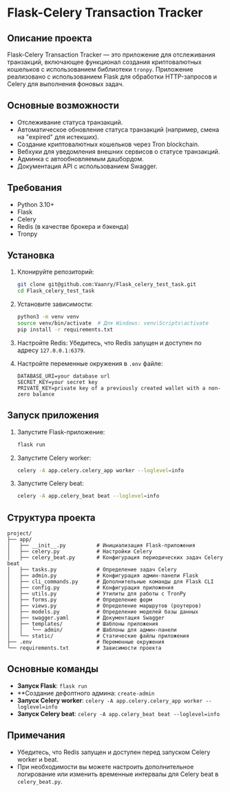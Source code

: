 # Flask-Celery Transaction Tracker

## Описание проекта

Flask-Celery Transaction Tracker — это приложение для отслеживания транзакций, включающее функционал создания криптовалютных кошельков с использованием библиотеки `tronpy`. Приложение реализовано с использованием Flask для обработки HTTP-запросов и Celery для выполнения фоновых задач.

## Основные возможности
- Отслеживание статуса транзакций.
- Автоматическое обновление статуса транзакций (например, смена на "expired" для истекших).
- Создание криптовалютных кошельков через Tron blockchain.
- Вебхуки для уведомления внешних сервисов о статусе транзакций.
- Админка с автообновляемым дашбордом.
- Документация API с использованием Swagger.

## Требования

- Python 3.10+
- Flask
- Celery
- Redis (в качестве брокера и бэкенда)
- Tronpy

## Установка

1. Клонируйте репозиторий:
    ```bash
    git clone git@github.com:Vaanry/Flask_celery_test_task.git
    cd Flask_celery_test_task
    ```

2. Установите зависимости:
    ```bash
    python3 -m venv venv
    source venv/bin/activate  # Для Windows: venv\Scripts\activate
    pip install -r requirements.txt
    ```

3. Настройте Redis:
    Убедитесь, что Redis запущен и доступен по адресу `127.0.0.1:6379`.

4. Настройте переменные окружения в `.env` файле:
    ```env
    DATABASE_URI=your database url
    SECRET_KEY=your secret key
    PRIVATE_KEY=private key of a previously created wallet with a non-zero balance
    ```

## Запуск приложения

1. Запустите Flask-приложение:
    ```bash
    flask run
    ```

2. Запустите Celery worker:
    ```bash
    celery -A app.celery.celery_app worker --loglevel=info
    ```

3. Запустите Celery beat:
    ```bash
    celery -A app.celery_beat beat --loglevel=info
    ```

## Структура проекта
```plaintext
project/
├── app/
│   ├── __init__.py          # Инициализация Flask-приложения
│   ├── celery.py            # Настройки Celery
│   ├── celery_beat.py       # Конфигурация периодических задач Celery beat
│   ├── tasks.py             # Определение задач Celery
│   ├── admin.py             # Конфигурация админ-панели Flask
│   ├── cli_commands.py      # Дополнительные команды для Flask CLI
│   ├── config.py            # Конфигурация приложения
│   ├── utils.py             # Утилиты для работы с TronPy
│   ├── forms.py             # Определение форм
│   ├── views.py             # Определение маршрутов (роутеров)
│   ├── models.py            # Определение моделей базы данных
│   ├── swagger.yaml         # Документация Swagger
│   ├── templates/           # Шаблоны приложения
│   │   └── admin/           # Шаблоны для админ-панели
│   └── static/              # Статические файлы приложения
├── .env                     # Переменные окружения
└── requirements.txt         # Зависимости проекта
```

## Основные команды

- **Запуск Flask**: `flask run`
- **Создание дефолтного админа: `create-admin`
- **Запуск Celery worker**: `celery -A app.celery.celery_app worker --loglevel=info`
- **Запуск Celery beat**: `celery -A app.celery_beat beat --loglevel=info`

## Примечания
- Убедитесь, что Redis запущен и доступен перед запуском Celery worker и beat.
- При необходимости вы можете настроить дополнительное логирование или изменить временные интервалы для Celery beat в `celery_beat.py`.


